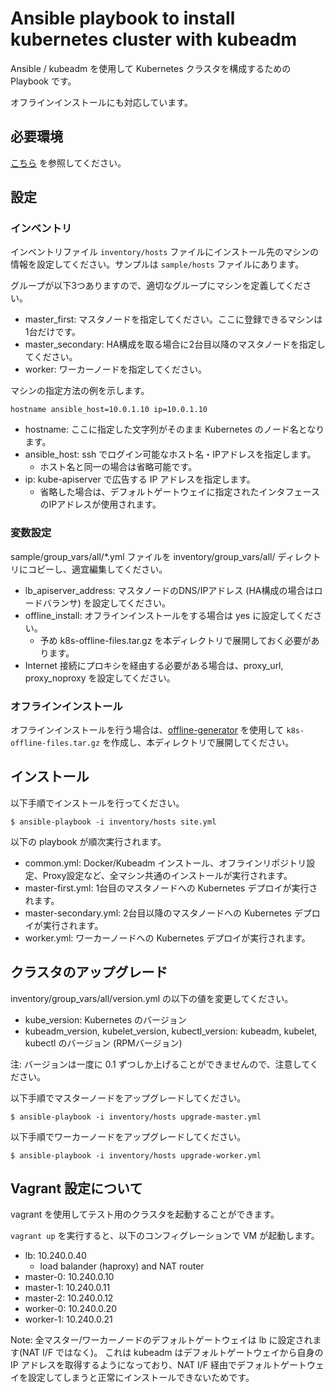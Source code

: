 # Ansible playbook to install kubernetes cluster with kubeadm

Ansible / kubeadm を使用して Kubernetes クラスタを構成するための Playbook です。

オフラインインストールにも対応しています。 

## 必要環境

[こちら](../README.md) を参照してください。

## 設定

### インベントリ

インベントリファイル `inventory/hosts` ファイルにインストール先のマシンの情報を設定してください。サンプルは `sample/hosts` ファイルにあります。

グループが以下3つありますので、適切なグループにマシンを定義してください。

* master_first: マスタノードを指定してください。ここに登録できるマシンは1台だけです。
* master_secondary: HA構成を取る場合に2台目以降のマスタノードを指定してください。
* worker: ワーカーノードを指定してください。

マシンの指定方法の例を示します。

    hostname ansible_host=10.0.1.10 ip=10.0.1.10

* hostname: ここに指定した文字列がそのまま Kubernetes のノード名となります。
* ansible_host: ssh でログイン可能なホスト名・IPアドレスを指定します。
    * ホスト名と同一の場合は省略可能です。
* ip: kube-apiserver で広告する IP アドレスを指定します。
    * 省略した場合は、デフォルトゲートウェイに指定されたインタフェースのIPアドレスが使用されます。 

### 変数設定

sample/group_vars/all/*.yml ファイルを inventory/group_vars/all/ ディレクトリにコピーし、適宜編集してください。

* lb_apiserver_address: マスタノードのDNS/IPアドレス (HA構成の場合はロードバランサ) を設定してください。
* offline_install: オフラインインストールをする場合は yes に設定してください。
    * 予め k8s-offline-files.tar.gz を本ディレクトリで展開しておく必要があります。
* Internet 接続にプロキシを経由する必要がある場合は、proxy_url, proxy_noproxy を設定してください。

### オフラインインストール

オフラインインストールを行う場合は、[offline-generator](../offline-generator/README.md) を使用して
`k8s-offline-files.tar.gz` を作成し、本ディレクトリで展開してください。

## インストール

以下手順でインストールを行ってください。

    $ ansible-playbook -i inventory/hosts site.yml

以下の playbook が順次実行されます。

* common.yml: Docker/Kubeadm インストール、オフラインリポジトリ設定、Proxy設定など、全マシン共通のインストールが実行されます。
* master-first.yml: 1台目のマスタノードへの Kubernetes デプロイが実行されます。
* master-secondary.yml: 2台目以降のマスタノードへの Kubernetes デプロイが実行されます。
* worker.yml: ワーカーノードへの Kubernetes デプロイが実行されます。

## クラスタのアップグレード

inventory/group_vars/all/version.yml の以下の値を変更してください。

* kube_version: Kubernetes のバージョン
* kubeadm_version, kubelet_version, kubectl_version: kubeadm, kubelet, kubectl のバージョン (RPMバージョン)

注: バージョンは一度に 0.1 ずつしか上げることができませんので、注意してください。

以下手順でマスターノードをアップグレードしてください。

    $ ansible-playbook -i inventory/hosts upgrade-master.yml

以下手順でワーカーノードをアップグレードしてください。
    
    $ ansible-playbook -i inventory/hosts upgrade-worker.yml

## Vagrant 設定について

vagrant を使用してテスト用のクラスタを起動することができます。

`vagrant up` を実行すると、以下のコンフィグレーションで VM が起動します。

* lb: 10.240.0.40
    * load balander (haproxy) and NAT router
* master-0: 10.240.0.10
* master-1: 10.240.0.11
* master-2: 10.240.0.12
* worker-0: 10.240.0.20
* worker-1: 10.240.0.21

Note: 全マスター/ワーカーノードのデフォルトゲートウェイは lb に設定されます(NAT I/F ではなく)。
これは kubeadm はデフォルトゲートウェイから自身の IP アドレスを取得するようになっており、NAT I/F
経由でデフォルトゲートウェイを設定してしまうと正常にインストールできないためです。

